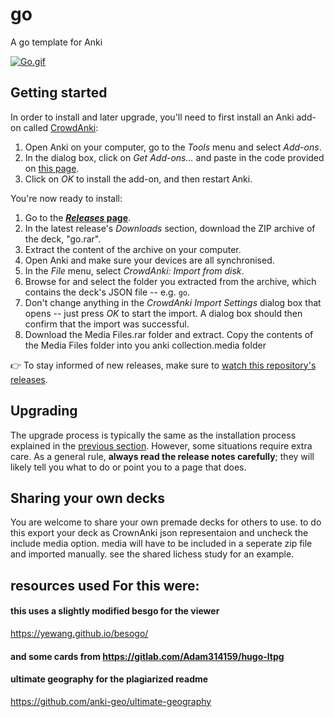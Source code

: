 # go
 A go template for Anki

<a href="https://gifyu.com/image/DhcX"><img src="https://s3.gifyu.com/images/Go.gif" alt="Go.gif" border="0" /></a>



## Getting started

In order to install and later upgrade, you'll need to first install an Anki add-on called [CrowdAnki](https://github.com/Stvad/CrowdAnki):

1. Open Anki on your computer, go to the _Tools_ menu and select _Add-ons_.
1. In the dialog box, click on _Get Add-ons..._ and paste in the code provided on [this page](https://ankiweb.net/shared/info/1788670778).
1. Click on _OK_ to install the add-on, and then restart Anki.

You're now ready to install:

1. Go to the **[_Releases_ page](https://github.com/TowelSniffer/go/releases)**.
1. In the latest release's _Downloads_ section, download the ZIP archive of the deck, "go.rar".
1. Extract the content of the archive on your computer.
1. Open Anki and make sure your devices are all synchronised.
1. In the _File_ menu, select _CrowdAnki: Import from disk_.
1. Browse for and select the folder you extracted from the archive, which contains the deck's JSON file -- e.g. `go`.
1. Don't change anything in the _CrowdAnki Import Settings_ dialog box that opens -- just press _OK_ to start the import. A dialog box should then confirm that the import was successful.
1. Download the Media Files.rar folder and extract. Copy the contents of the Media Files folder into you anki collection.media folder

👉 To stay informed of new releases, make sure to [watch this repository's releases](https://help.github.com/en/articles/watching-and-unwatching-releases-for-a-repository).

## Upgrading

The upgrade process is typically the same as the installation process explained in the [previous section](#getting-started). However, some situations require extra care. As a general rule, **always read the release notes carefully**; they will likely tell you what to do or point you to a page that does.

## Sharing your own decks

You are welcome to share your own premade decks for others to use. to do this export your deck as CrownAnki json representaion and uncheck the include media option. media will have to be included in a seperate zip file and imported manually. see the shared lichess study for an example. 

## resources used For this were:

#### this uses a slightly modified besgo for the viewer
https://yewang.github.io/besogo/

#### and some cards from https://gitlab.com/Adam314159/hugo-ltpg

#### ultimate geography for the plagiarized readme
https://github.com/anki-geo/ultimate-geography
